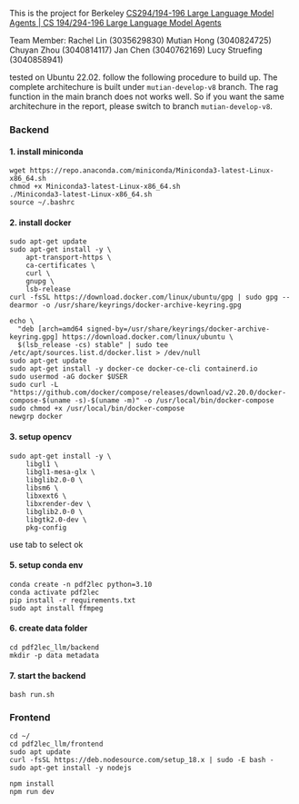 This is the project for Berkeley [CS294/194-196 Large Language Model Agents | CS 194/294-196 Large Language Model Agents](https://rdi.berkeley.edu/llm-agents/f24)

Team Member:
Rachel Lin (3035629830)
Mutian Hong (3040824725)
Chuyan Zhou (3040814117)
Jan Chen (3040762169)
Lucy Struefing (3040858941)

tested on Ubuntu 22.02.
follow the following procedure to build up.
The complete architechure is built under `mutian-develop-v8` branch. The rag function in the main branch does not works well. So if you want the same architechure in the report, please switch to branch `mutian-develop-v8`.

### Backend
#### 1. install miniconda
```
wget https://repo.anaconda.com/miniconda/Miniconda3-latest-Linux-x86_64.sh
chmod +x Miniconda3-latest-Linux-x86_64.sh
./Miniconda3-latest-Linux-x86_64.sh
source ~/.bashrc
```

#### 2. install docker
```
sudo apt-get update
sudo apt-get install -y \
    apt-transport-https \
    ca-certificates \
    curl \
    gnupg \
    lsb-release
curl -fsSL https://download.docker.com/linux/ubuntu/gpg | sudo gpg --dearmor -o /usr/share/keyrings/docker-archive-keyring.gpg

echo \
  "deb [arch=amd64 signed-by=/usr/share/keyrings/docker-archive-keyring.gpg] https://download.docker.com/linux/ubuntu \
  $(lsb_release -cs) stable" | sudo tee /etc/apt/sources.list.d/docker.list > /dev/null
sudo apt-get update
sudo apt-get install -y docker-ce docker-ce-cli containerd.io
sudo usermod -aG docker $USER
sudo curl -L "https://github.com/docker/compose/releases/download/v2.20.0/docker-compose-$(uname -s)-$(uname -m)" -o /usr/local/bin/docker-compose
sudo chmod +x /usr/local/bin/docker-compose
newgrp docker
```

#### 3. setup opencv
```
sudo apt-get install -y \
    libgl1 \
    libgl1-mesa-glx \
    libglib2.0-0 \
    libsm6 \
    libxext6 \
    libxrender-dev \
    libglib2.0-0 \
    libgtk2.0-dev \
    pkg-config
```

use tab to select ok

#### 5. setup conda env
```
conda create -n pdf2lec python=3.10
conda activate pdf2lec
pip install -r requirements.txt
sudo apt install ffmpeg
```

#### 6. create data folder
```
cd pdf2lec_llm/backend
mkdir -p data metadata
```

#### 7. start the backend
```
bash run.sh
```

### Frontend
```
cd ~/
cd pdf2lec_llm/frontend
sudo apt update
curl -fsSL https://deb.nodesource.com/setup_18.x | sudo -E bash -
sudo apt-get install -y nodejs
```

```
npm install
npm run dev
```